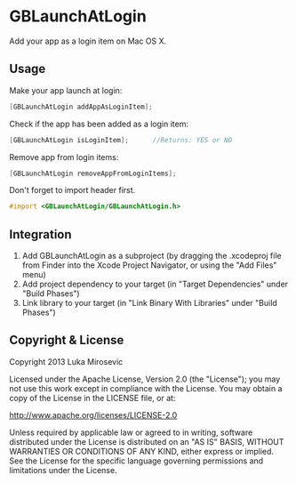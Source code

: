 GBLaunchAtLogin
============

Add your app as a login item on Mac OS X.

Usage
------------

Make your app launch at login:

```objective-c
[GBLaunchAtLogin addAppAsLoginItem];
```

Check if the app has been added as a login item:

```objective-c
[GBLaunchAtLogin isLoginItem];		//Returns: YES or NO
```

Remove app from login items:

```objective-c
[GBLaunchAtLogin removeAppFromLoginItems];
```

Don't forget to import header first.

```objective-c
#import <GBLaunchAtLogin/GBLaunchAtLogin.h>
```

Integration
------------

1. Add GBLaunchAtLogin as a subproject (by dragging the .xcodeproj file from Finder into the Xcode Project Navigator, or using the "Add Files" menu)
2. Add project dependency to your target (in "Target Dependencies" under "Build Phases")
3. Link library to your target (in "Link Binary With Libraries" under "Build Phases")

Copyright & License
------------

Copyright 2013 Luka Mirosevic

Licensed under the Apache License, Version 2.0 (the "License"); you may not use this work except in compliance with the License. You may obtain a copy of the License in the LICENSE file, or at:

http://www.apache.org/licenses/LICENSE-2.0

Unless required by applicable law or agreed to in writing, software distributed under the License is distributed on an "AS IS" BASIS, WITHOUT WARRANTIES OR CONDITIONS OF ANY KIND, either express or implied. See the License for the specific language governing permissions and limitations under the License.